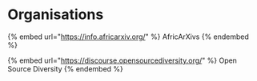 # Organisations

{% embed url="https://info.africarxiv.org/" %}
AfricArXivs
{% endembed %}

{% embed url="https://discourse.opensourcediversity.org/" %}
Open Source Diversity
{% endembed %}

